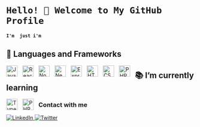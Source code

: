 # **`Hello! 👋 Welcome to My GitHub Profile`**

 **`I'm  just i'm`**
 

## 🧰 Languages and Frameworks

  <img align="left" alt="JavaScript" width="30px" style="padding-right:10px;" src="https://cdn.jsdelivr.net/gh/devicons/devicon/icons/javascript/javascript-plain.svg" />
  <img align="left" alt="React" width="30px" style="padding-right:10px;" src="https://cdn.jsdelivr.net/gh/devicons/devicon/icons/react/react-original.svg" />
		<img align="left" alt="NodeJS" width="30px" style="padding-right:10px;" src="https://cdn.jsdelivr.net/gh/devicons/devicon/icons/nodejs/nodejs-original.svg" />
  <img align="left" alt="Next.js" width="30px" style="padding-right:10px;" src="https://cdn.jsdelivr.net/gh/devicons/devicon/icons/nextjs/nextjs-original.svg" />
  <img align="left" alt="Express.js" width="30px" style="padding-right:10px;" src="https://cdn.jsdelivr.net/gh/devicons/devicon/icons/express/express-original.svg" />
  <img align="left" alt="HTML" width="30px" style="padding-right:10px;" src="https://cdn.jsdelivr.net/gh/devicons/devicon/icons/html5/html5-plain.svg" />
  <img align="left" alt="CSS" width="30px" style="padding-right:10px;" src="https://cdn.jsdelivr.net/gh/devicons/devicon/icons/css3/css3-plain.svg" />
  <img align="left" alt="PHP" width="30px" style="padding-right:10px;" src="https://cdn.jsdelivr.net/gh/devicons/devicon@latest/icons/php/php-original.svg" />


## 📚 I’m currently learning


  <img align="left" alt="TypeScript" width="30px" style="padding-right:10px;" src="https://cdn.jsdelivr.net/gh/devicons/devicon/icons/typescript/typescript-plain.svg" />
  <img align="left" alt="PHP" width="30px" style="padding-right:10px;" src="https://cdn.jsdelivr.net/gh/devicons/devicon@latest/icons/php/php-original.svg" />




###  Contact with me

  <a href="https://www.linkedin.com/in/your-linkedin" target="_blank">
    <img src="https://img.shields.io/badge/LinkedIn-0077B5?style=for-the-badge&logo=linkedin&logoColor=white" alt="LinkedIn" />
  </a>
  <a href="https://twitter.com/your-twitter" target="_blank">
    <img src="https://img.shields.io/badge/Twitter-1DA1F2?style=for-the-badge&logo=twitter&logoColor=white" alt="Twitter" />
  </a>
